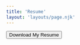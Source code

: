 ```yaml
---
title: 'Resume'
layout: 'layouts/page.njk'
---
```

[<button>Download My Resume</button>](images/HindMukhtar-Resume.pdf)